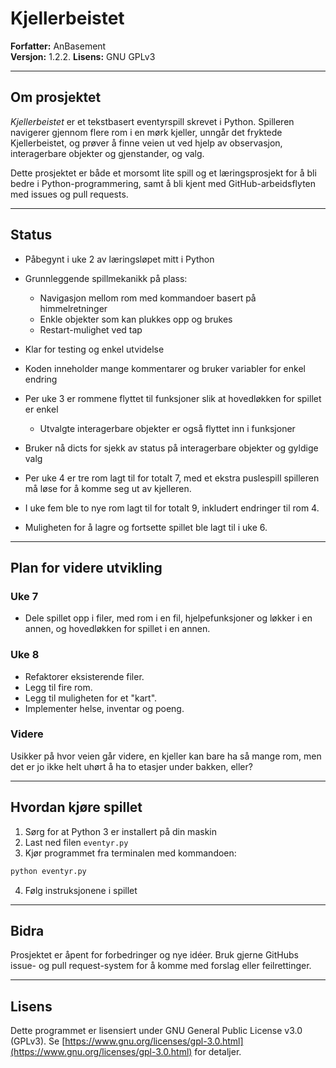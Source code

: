# Kjellerbeistet

**Forfatter:** AnBasement  
**Versjon:** 1.2.2. 
**Lisens:** GNU GPLv3

---

## Om prosjektet

*Kjellerbeistet* er et tekstbasert eventyrspill skrevet i Python.
Spilleren navigerer gjennom flere rom i en mørk kjeller, unngår det fryktede Kjellerbeistet, og prøver å finne veien ut ved hjelp av observasjon, interagerbare objekter og gjenstander, og valg.

Dette prosjektet er både et morsomt lite spill og et læringsprosjekt for å bli bedre i Python-programmering, samt å bli kjent med GitHub-arbeidsflyten med issues og pull requests.

---

## Status

- Påbegynt i uke 2 av læringsløpet mitt i Python
- Grunnleggende spillmekanikk på plass:
  - Navigasjon mellom rom med kommandoer basert på himmelretninger
  - Enkle objekter som kan plukkes opp og brukes
  - Restart-mulighet ved tap
- Klar for testing og enkel utvidelse
- Koden inneholder mange kommentarer og bruker variabler for enkel endring

- Per uke 3 er rommene flyttet til funksjoner slik at hovedløkken for spillet er enkel
  - Utvalgte interagerbare objekter er også flyttet inn i funksjoner
- Bruker nå dicts for sjekk av status på interagerbare objekter og gyldige valg

- Per uke 4 er tre rom lagt til for totalt 7, med et ekstra puslespill spilleren må løse for å komme seg ut av kjelleren.

- I uke fem ble to nye rom lagt til for totalt 9, inkludert endringer til rom 4.

- Muligheten for å lagre og fortsette spillet ble lagt til i uke 6.

---

## Plan for videre utvikling

### Uke 7
- Dele spillet opp i filer, med rom i en fil, hjelpefunksjoner og løkker i en annen, og hovedløkken for spillet i en annen.

### Uke 8
- Refaktorer eksisterende filer.
- Legg til fire rom.
- Legg til muligheten for et "kart".
- Implementer helse, inventar og poeng.

### Videre
Usikker på hvor veien går videre, en kjeller kan bare ha så mange rom, men det er jo ikke helt uhørt å ha to etasjer under bakken, eller?

---

## Hvordan kjøre spillet

1. Sørg for at Python 3 er installert på din maskin
2. Last ned filen `eventyr.py`
3. Kjør programmet fra terminalen med kommandoen:

```bash
python eventyr.py
```
4. Følg instruksjonene i spillet

---

## Bidra

Prosjektet er åpent for forbedringer og nye idéer.
Bruk gjerne GitHubs issue- og pull request-system for å komme med forslag eller feilrettinger.

---

## Lisens

Dette programmet er lisensiert under GNU General Public License v3.0 (GPLv3).
Se [https://www.gnu.org/licenses/gpl-3.0.html](https://www.gnu.org/licenses/gpl-3.0.html) for detaljer.
